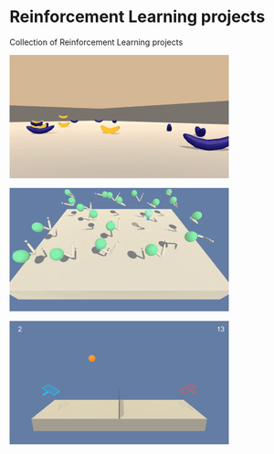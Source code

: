 # Reinforcement Learning projects

Collection of Reinforcement Learning projects

![Banana](Banana/banana.gif)

![Reacher](Reacher/reacher.gif)

![Tennis](Tennis/tennis.gif)
